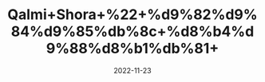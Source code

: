 ---
title: 'Qalmi+Shora+%22+%d9%82%d9%84%d9%85%db%8c+%d8%b4%d9%88%d8%b1%db%81+'
date: '2022-11-23' 
metatag: '' 
inventory: '0' 
draft: false 
# meta description 
shortDescripton: ''
description: 'Chemical+Extracts+%da%a9%d9%85%db%8c%da%a9%d9%84+%d8%b3%d8%aa'
longdescription: ''
tags: ''
brand: ''
subCategory: ''
unit: '50 gm-Pk'
sellCount: '0'
featured: True
# product Price
price: '40.0'
# Product Short Description
shortDescription: ''
productID: '6A32B1E5-AC47-ED11-996A-005056B3A416'
type: 'products'
category: 'Chemical+Extracts+%da%a9%d9%85%db%8c%da%a9%d9%84+%d8%b3%d8%aa' 
thumnailproduct: 'https://eraconnect.blob.core.windows.net/product-images/aminsaddiquidawakhana/ae585574-8c1b-4913-b9cc-3f693f540871.webp' 
images:
  - image: 'https://eraconnect.blob.core.windows.net/product-images/aminsaddiquidawakhana/ae585574-8c1b-4913-b9cc-3f693f540871.webp'  
Variants:
---